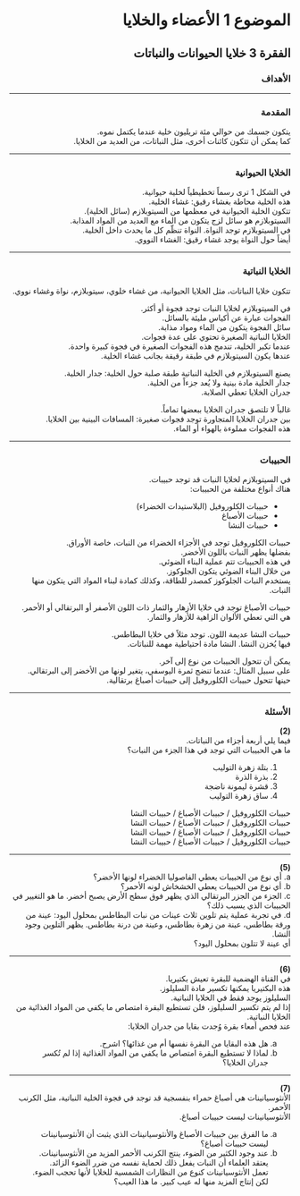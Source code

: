 <div style="text-align: right; direction: rtl;">

<h1>الموضوع 1 الأعضاء والخلايا</h1>

<h2>الفقرة 3 خلايا الحيوانات والنباتات</h2>

<h3>الأهداف</h3>

<hr>

<h3>المقدمة</h3>
<p>
يتكون جسمك من حوالي مئة تريليون خلية عندما يكتمل نموه.<br>
كما يمكن أن تتكون كائنات أخرى، مثل النباتات، من العديد من الخلايا.
</p>

<hr>

<h3>الخلايا الحيوانية</h3>
<p>
في الشكل 1 ترى رسماً تخطيطياً لخلية حيوانية.<br>
هذه الخلية محاطة بغشاء رقيق: غشاء الخلية.<br>
تتكون الخلية الحيوانية في معظمها من السيتوبلازم (سائل الخلية).<br>
السيتوبلازم هو سائل لزج يتكون من الماء مع العديد من المواد المذابة.<br>
في السيتوبلازم توجد النواة. النواة تنظّم كل ما يحدث داخل الخلية.<br>
أيضاً حول النواة يوجد غشاء رقيق: الغشاء النووي.
</p>

<hr>

<h3>الخلايا النباتية</h3>
<p>
تتكون خلايا النباتات، مثل الخلايا الحيوانية، من غشاء خلوي، سيتوبلازم، نواة وغشاء نووي.
</p>
<p>
في السيتوبلازم لخلايا النبات توجد فجوة أو أكثر.<br>
الفجوات عبارة عن أكياس مليئة بالسائل.<br>
سائل الفجوة يتكون من الماء ومواد مذابة.<br>
الخلايا النباتية الصغيرة تحتوي على عدة فجوات.<br>
عندما تكبر الخلية، تندمج هذه الفجوات الصغيرة في فجوة كبيرة واحدة.<br>
عندها يكون السيتوبلازم في طبقة رقيقة بجانب غشاء الخلية.
</p>
<p>
يصنع السيتوبلازم في الخلية النباتية طبقة صلبة حول الخلية: جدار الخلية.<br>
جدار الخلية مادة بينية ولا يُعد جزءاً من الخلية.<br>
جدران الخلايا تعطي الصلابة.
</p>
<p>
غالباً لا تلتصق جدران الخلايا ببعضها تماماً.<br>
بين جدران الخلايا المتجاورة توجد فجوات صغيرة: المسافات البينية بين الخلايا.<br>
هذه الفجوات مملوءة بالهواء أو الماء.
</p>

<hr>

<h3>الحبيبات</h3>
<p>
في السيتوبلازم لخلايا النبات قد توجد حبيبات.<br>
هناك أنواع مختلفة من الحبيبات:
</p>
<ul>
  <li>حبيبات الكلوروفيل (البلاستيدات الخضراء)</li>
  <li>حبيبات الأصباغ</li>
  <li>حبيبات النشا</li>
</ul>
<p>
حبيبات الكلوروفيل توجد في الأجزاء الخضراء من النبات، خاصة الأوراق.<br>
بفضلها يظهر النبات باللون الأخضر.<br>
في هذه الحبيبات تتم عملية البناء الضوئي.<br>
من خلال البناء الضوئي يتكون الجلوكوز.<br>
يستخدم النبات الجلوكوز كمصدر للطاقة، وكذلك كمادة لبناء المواد التي يتكون منها النبات.
</p>
<p>
حبيبات الأصباغ توجد في خلايا الأزهار والثمار ذات اللون الأصفر أو البرتقالي أو الأحمر.<br>
هي التي تعطي الألوان الزاهية للأزهار والثمار.
</p>
<p>
حبيبات النشا عديمة اللون. توجد مثلاً في خلايا البطاطس.<br>
فيها يُخزن النشا. النشا مادة احتياطية مهمة للنباتات.
</p>
<p>
يمكن أن تتحول الحبيبات من نوع إلى آخر.<br>
على سبيل المثال: عندما تنضج ثمرة اليوسفي، يتغير لونها من الأخضر إلى البرتقالي.<br>
حينها تتحول حبيبات الكلوروفيل إلى حبيبات أصباغ برتقالية.
</p>

<hr>

<h3>الأسئلة</h3>

<p><b>(2)</b><br>
فيما يلي أربعة أجزاء من النباتات.<br>
ما هي الحبيبات التي توجد في هذا الجزء من النبات؟
</p>
<ol>
  <li>بتلة زهرة التوليب</li>
  <li>بذرة الذرة</li>
  <li>قشرة ليمونة ناضجة</li>
  <li>ساق زهرة التوليب</li>
</ol>
<p>
حبيبات الكلوروفيل / حبيبات الأصباغ / حبيبات النشا<br>
حبيبات الكلوروفيل / حبيبات الأصباغ / حبيبات النشا<br>
حبيبات الكلوروفيل / حبيبات الأصباغ / حبيبات النشا<br>
حبيبات الكلوروفيل / حبيبات الأصباغ / حبيبات النشا
</p>

<hr>

<p><b>(5)</b><br>
a. أي نوع من الحبيبات يعطي الفاصوليا الخضراء لونها الأخضر؟<br>
b. أي نوع من الحبيبات يعطي الخشخاش لونه الأحمر؟<br>
c. الجزء من الجزر البرتقالي الذي يظهر فوق سطح الأرض يصبح أخضر. ما هو التغيير في الحبيبات الذي يسبب ذلك؟<br>
d. في تجربة عملية يتم تلوين ثلاث عينات من نبات البطاطس بمحلول اليود: عينة من ورقة بطاطس، عينة من زهرة بطاطس، وعينة من درنة بطاطس. يظهر التلوين وجود النشا.<br>
أي عينة لا تتلون بمحلول اليود؟
</p>

<hr>

<p><b>(6)</b><br>
في القناة الهضمية للبقرة تعيش بكتيريا.<br>
هذه البكتيريا يمكنها تكسير مادة السليلوز.<br>
السليلوز يوجد فقط في الخلايا النباتية.<br>
إذا لم يتم تكسير السليلوز، فلن تستطيع البقرة امتصاص ما يكفي من المواد الغذائية من الخلايا النباتية.<br>
عند فحص أمعاء بقرة وُجدت بقايا من جدران الخلايا:
</p>
<ol type="a">
  <li>هل هذه البقايا من البقرة نفسها أم من غذائها؟ اشرح.</li>
  <li>لماذا لا تستطيع البقرة امتصاص ما يكفي من المواد الغذائية إذا لم تُكسر جدران الخلايا؟</li>
</ol>

<hr>

<p><b>(7)</b><br>
الأنثوسيانينات هي أصباغ حمراء بنفسجية قد توجد في فجوة الخلية النباتية، مثل الكرنب الأحمر.<br>
الأنثوسيانينات ليست حبيبات أصباغ.
</p>
<ol type="a">
  <li>ما الفرق بين حبيبات الأصباغ والأنثوسيانينات الذي يثبت أن الأنثوسيانينات ليست حبيبات أصباغ؟</li>
  <li>عند وجود الكثير من الضوء، ينتج الكرنب الأحمر المزيد من الأنثوسيانينات.<br>
  يعتقد العلماء أن النبات يفعل ذلك لحماية نفسه من ضرر الضوء الزائد.<br>
  تعمل الأنثوسيانينات كنوع من النظارات الشمسية للخلايا لأنها تحجب الضوء.<br>
  لكن إنتاج المزيد منها له عيب كبير. ما هذا العيب؟</li>
</ol>

</div>